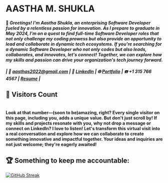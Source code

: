 # AASTHA M. SHUKLA


#### 🚀 _**Greetings!** I'm Aastha Shukla, an enterprising Software Developer fueled by a relentless passion for innovation. As I prepare to graduate in May 2024, I'm on a quest to find full-time Software Developer roles that not only challenge my coding prowess but also provide an opportunity to lead and collaborate in dynamic tech ecosystems. If you're searching for a dynamic Software Developer who not only codes but also leads, collaborates, and innovates, let's connect! Together, we can explore how my skills and passion can drive your organization's tech journey forward._

##### | 📧 [aasthas2022@gmail.com](mailto:aasthas2022@gmail.com) | 🔗 [LinkedIn](https://www.linkedin.com/in/aastha-shukla/) | 🌐 [Portfolio](https://aasthas.web.app/) | ☎️ +1 315 766 4567 | [Resume](https://github.com/aasthas2022/aasthas2022/files/14962900/AasthaShukla_SDE_Resume.pdf) |

## 🌟 Visitors Count 

 <img src="https://profile-counter.glitch.me/aasthas2022/count.svg" alt="" />

 #### Look at that number—(soon to be)amazing, right? Every single visitor on this page, including you, adds a unique value. But don't just scroll by! If my skills and projects resonate with you, why not drop a message or connect on LinkedIn? I love to listen! Let's transform this virtual visit into a real conversation and explore how we can collaborate to create something innovative and impactful together. Your ideas and inquiries are not just welcome; they're eagerly awaited!

## 🏆 Something to keep me accountable:
 [![GitHub Streak](https://streak-stats.demolab.com?user=aasthas2022&theme=dark&hide_border=true)](https://git.io/streak-stats)
